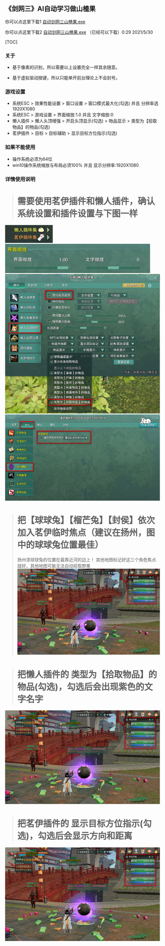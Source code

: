 ## 《剑网三》AI自动学习做山楂果

你可以点这里下载1 [自动剑网三山楂果.exe](#)

你可以点这里下载2 [自动剑网三山楂果.exe](https://wwa.lanzoui.com/itIyHpli9qj) （已经可以下载）0:29 2021/5/30

[TOC]
### 关于
+ 基于像素的识别，所以需要以上设置完全一样其余随意。

+ 基于虚拟驱动按键，所以只能单开前台理论上不会封号。


### 游戏设置
 - 系统ESC > 效果性能设置 > 窗口设置 > 窗口模式最大化(勾选) 并且 分辨率选1920X1080
 - 系统ESC > 游戏设置 > 界面缩放:1.0 并且 文字缩放:0
 - 懒人插件 > 懒人头顶增强 > 开启头顶显示(勾选) > 物品显示 > 类型为【拾取物品】的物品(勾选)
 - 茗伊插件 > 目标 > 目标辅助 > 显示目标方位指示(勾选)

### 如果不能使用
 - 操作系统必须为64位</br>
 - win10操作系统缩放与布局必须100% 并且 显示分辨率:1920X1080
 
### 详情使用说明
 > # 需要使用茗伊插件和懒人插件，确认系统设置和插件设置与下图一样</br>
 ![1](1.png)
 ![1](2.png)</br>
 ![1](3.png)</br>
 ![1](4.png)</br>

 > # 把【球球兔】【榴芒兔】【封侯】依次加入茗伊临时焦点（建议在扬州，图中的球球兔位置最佳）</br>
 > 扬州漆球球兔的位置在最靠近河的边上！
 > 其他地图标记好这三个角色焦点就好，其他地图可能无法自动拾取野果
 ![1](5.png)</br>
 
 > # 把懒人插件的 类型为【拾取物品】的物品(勾选)，勾选后会出现紫色的文字名字
 ![1](5.png)</br>
 
 > # 把茗伊插件的 显示目标方位指示(勾选)，勾选后会显示方向和距离
 ![1](5.png)</br>
